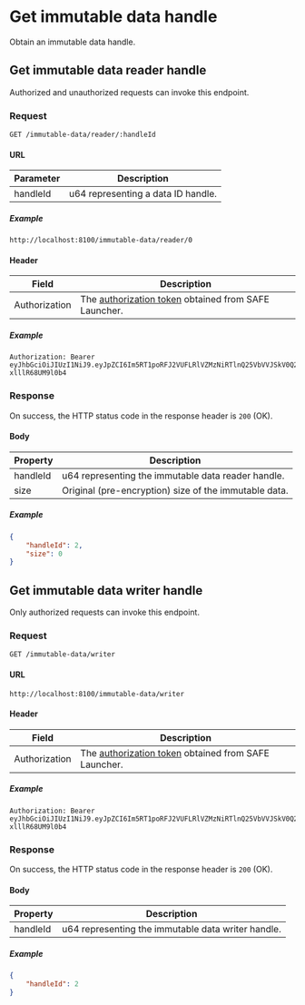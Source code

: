 # Get immutable data handle

Obtain an immutable data handle.

## Get immutable data reader handle

Authorized and unauthorized requests can invoke this endpoint.

### Request

```
GET /immutable-data/reader/:handleId
```

#### URL

| Parameter | Description |
| --- | --- |
| handleId | u64 representing a data ID handle. |

##### Example

```
http://localhost:8100/immutable-data/reader/0
```

#### Header

| Field | Description |
| --- | --- |
| Authorization | The [authorization token](/auth) obtained from SAFE Launcher. |

##### Example

```
Authorization: Bearer eyJhbGciOiJIUzI1NiJ9.eyJpZCI6Im5RT1poRFJ2VUFLRlVZMzNiRTlnQ25VbVVJSkV0Q2lmYk4zYjE1dXZ2TlU9In0.OTKcHQ9VUKYzBXH_MqeWR4UcHFJV-xlllR68UM9l0b4
```

### Response

On success, the HTTP status code in the response header is `200` (OK).

#### Body

| Property | Description |
| --- | --- |
| handleId | u64 representing the immutable data reader handle. |
| size | Original (pre-encryption) size of the immutable data. |

##### Example

```json
{
	"handleId": 2,
	"size": 0
}
```

## Get immutable data writer handle

Only authorized requests can invoke this endpoint.

### Request

```
GET /immutable-data/writer
```

#### URL

```
http://localhost:8100/immutable-data/writer
```

#### Header

| Field | Description |
| --- | --- |
| Authorization | The [authorization token](/auth) obtained from SAFE Launcher. |

##### Example

```
Authorization: Bearer eyJhbGciOiJIUzI1NiJ9.eyJpZCI6Im5RT1poRFJ2VUFLRlVZMzNiRTlnQ25VbVVJSkV0Q2lmYk4zYjE1dXZ2TlU9In0.OTKcHQ9VUKYzBXH_MqeWR4UcHFJV-xlllR68UM9l0b4
```

### Response

On success, the HTTP status code in the response header is `200` (OK).

#### Body

| Property | Description |
| --- | --- |
| handleId | u64 representing the immutable data writer handle. |

##### Example

```json
{
	"handleId": 2
}
```
